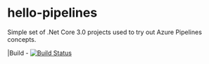 # hello-pipelines
Simple set of .Net Core 3.0 projects used to try out Azure Pipelines concepts.

|Build - [![Build Status](https://dev.azure.com/dhanikadig/hello-pipelines/_apis/build/status/DTMunasinghe.azure-CI-CD-feb16-2022?branchName=main)](https://dev.azure.com/dhanikadig/hello-pipelines/_build/latest?definitionId=2&branchName=main)
